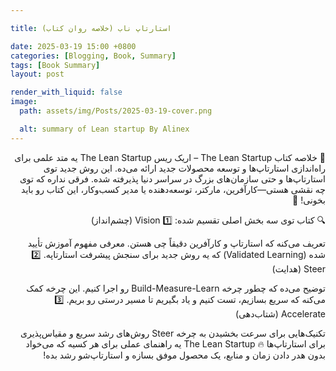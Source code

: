 ```yaml
---

title: استارتاپ ناب (خلاصه روان کتاب)

date: 2025-03-19 15:00 +0800
categories: [Blogging, Book, Summary]
tags: [Book Summary]
layout: post

render_with_liquid: false
image:
  path: assets/img/Posts/2025-03-19-cover.png

  alt: summary of Lean startup By Alinex
---
```



<div dir="rtl" markdown="1" lang="fa">

📖 خلاصه کتاب The Lean Startup – اریک ریس
The Lean Startup یه متد علمی برای راه‌اندازی استارتاپ‌ها و توسعه محصولات جدید ارائه می‌ده. این روش جدید توی استارتاپ‌ها و حتی سازمان‌های بزرگ در سراسر دنیا پذیرفته شده. فرقی نداره که توی چه نقشی هستی—کارآفرین، مارکتر، توسعه‌دهنده یا مدیر کسب‌وکار، این کتاب رو باید بخونی! 🚀

🔍 کتاب توی سه بخش اصلی تقسیم شده:
1️⃣ Vision (چشم‌انداز)

تعریف می‌کنه که استارتاپ و کارآفرین دقیقاً چی هستن.
معرفی مفهوم آموزش تأیید شده (Validated Learning) که یه روش جدید برای سنجش پیشرفت استارتاپه.
2️⃣ Steer (هدایت)

توضیح می‌ده که چطور چرخه Build-Measure-Learn رو اجرا کنیم.
این چرخه کمک می‌کنه که سریع بسازیم، تست کنیم و یاد بگیریم تا مسیر درستی رو بریم.
3️⃣ Accelerate (شتاب‌دهی)

تکنیک‌هایی برای سرعت بخشیدن به چرخه Steer
روش‌های رشد سریع و مقیاس‌پذیری برای استارتاپ‌ها
🔥 The Lean Startup یه راهنمای عملی برای هر کسیه که می‌خواد بدون هدر دادن زمان و منابع، یک محصول موفق بسازه و استارتاپ‌شو رشد بده!

</div>

